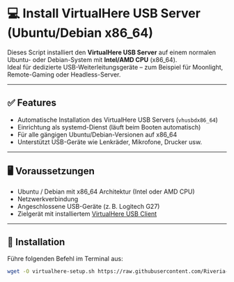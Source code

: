 # 💻 Install VirtualHere USB Server (Ubuntu/Debian x86_64)

Dieses Script installiert den **VirtualHere USB Server** auf einem normalen Ubuntu- oder Debian-System mit **Intel/AMD CPU** (x86_64).  
Ideal für dedizierte USB-Weiterleitungsgeräte – zum Beispiel für Moonlight, Remote-Gaming oder Headless-Server.

---

## ✅ Features

- Automatische Installation des VirtualHere USB Servers (`vhusbdx86_64`)
- Einrichtung als systemd-Dienst (läuft beim Booten automatisch)
- Für alle gängigen Ubuntu/Debian-Versionen auf x86_64
- Unterstützt USB-Geräte wie Lenkräder, Mikrofone, Drucker usw.

---

## 🖥️ Voraussetzungen

- Ubuntu / Debian mit x86_64 Architektur (Intel oder AMD CPU)
- Netzwerkverbindung
- Angeschlossene USB-Geräte (z. B. Logitech G27)
- Zielgerät mit installiertem [VirtualHere USB Client](https://www.virtualhere.com/usb_client_software)

---

## 🚀 Installation

Führe folgenden Befehl im Terminal aus:

```bash
wget -O virtualhere-setup.sh https://raw.githubusercontent.com/Riveria-IT/install-VirtualHere-USB-Server/main/virtualhere-USB-server-setup-x86_64.sh && chmod +x virtualhere-setup.sh && ./virtualhere-setup.sh
